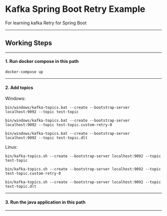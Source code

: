 #  Kafka Spring Boot Retry Example
For learning kafka Retry for Spring Boot

---

## Working Steps

---

#### 1. Run docker compose in this path

```shell
docker-compose up
```

---

#### 2. Add topics

Windows: 
```shell
bin/windows/kafka-topics.bat --create --bootstrap-server localhost:9092 --topic test-topic
```
```shell
bin/windows/kafka-topics.bat --create --bootstrap-server localhost:9092 --topic test-topic.custom-retry-0
```
```shell
bin/windows/kafka-topics.bat --create --bootstrap-server localhost:9092 --topic test-topic.dlt
```

Linux:
```shell
bin/kafka-topics.sh --create --bootstrap-server localhost:9092 --topic test-topic
```
```shell
bin/kafka-topics.sh --create --bootstrap-server localhost:9092 --topic test-topic.custom-retry-0
```
```shell
bin/kafka-topics.sh --create --bootstrap-server localhost:9092 --topic test-topic.dlt
```
---

#### 3. Run the java application in this path

---